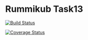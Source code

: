 # Rummikub Task13
[![Build Status](https://travis-ci.org/andreas-loeffler/Rummikub.svg?branch=SE-Task13)](https://travis-ci.org/andreas-loeffler/Rummikub)

[![Coverage Status](https://coveralls.io/repos/github/andreas-loeffler/Rummikub/badge.svg?branch=SE-Task13)](https://coveralls.io/github/andreas-loeffler/Rummikub?branch=SE-Task13)
